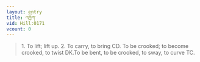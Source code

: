 ```yaml
---
layout: entry
title: འཁྱོག་
vid: Hill:0171
vcount: 0
---
```

> 1\. To lift; lift up\. 2\. To carry, to bring CD\. To be crooked; to become crooked, to twist DK\.To be bent, to be crooked, to sway, to curve TC\.


